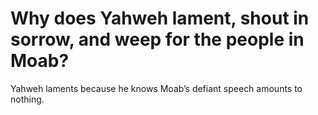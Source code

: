 # Why does Yahweh lament, shout in sorrow, and weep for the people in Moab?

Yahweh laments because he knows Moab’s defiant speech amounts to nothing.
